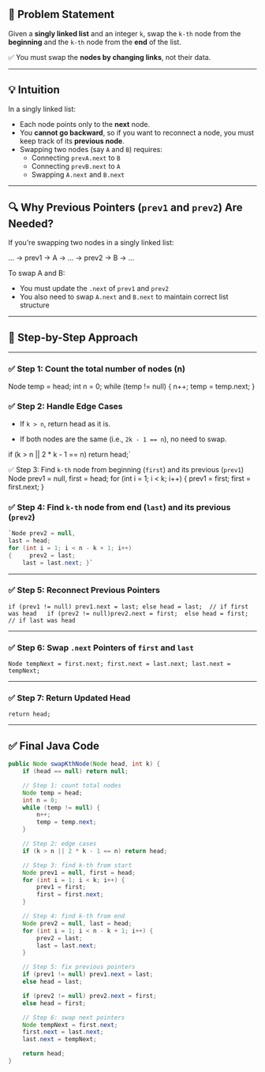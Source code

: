 

## 🚩 Problem Statement

Given a **singly linked list** and an integer `k`, swap the `k-th` node from the **beginning** and the `k-th` node from the **end** of the list.

✅ You must swap the **nodes by changing links**, not their data.

---

## 💡 Intuition

In a singly linked list:

- Each node points only to the **next** node.
- You **cannot go backward**, so if you want to reconnect a node, you must keep track of its **previous node**.
- Swapping two nodes (say `A` and `B`) requires:
  - Connecting `prevA.next` to `B`
  - Connecting `prevB.next` to `A`
  - Swapping `A.next` and `B.next`

---

## 🔍 Why Previous Pointers (`prev1` and `prev2`) Are Needed?

If you're swapping two nodes in a singly linked list:

... → prev1 → A → ... → prev2 → B → ...



To swap A and B:

- You must update the `.next` of `prev1` and `prev2`
- You also need to swap `A.next` and `B.next` to maintain correct list structure

---

## 🧠 Step-by-Step Approach

---

### ✅ Step 1: Count the total number of nodes (n)


Node temp = head;
int n = 0;
while (temp != null) {
    n++;
    temp = temp.next;
}

### ✅ Step 2: Handle Edge Cases

- If `k > n`, return head as it is.
    
- If both nodes are the same (i.e., `2k - 1 == n`), no need to swap.
    
if (k > n || 2 * k - 1 == n) return head;`

✅ Step 3: Find `k-th` node from beginning (`first`) and its previous (`prev1`)
Node prev1 = null, first = head;
for (int i = 1; i < k; i++) {
    prev1 = first;
    first = first.next;
}

### ✅ Step 4: Find `k-th` node from end (`last`) and its previous (`prev2`)

```java
`Node prev2 = null, 
last = head; 
for (int i = 1; i < n - k + 1; i++)
{     prev2 = last;   
    last = last.next; }`

```
---

### ✅ Step 5: Reconnect Previous Pointers

`if (prev1 != null) prev1.next = last;
else head = last;  // if first was head  
if (prev2 != null)prev2.next = first; 
else head = first;  // if last was head`

---

### ✅ Step 6: Swap `.next` Pointers of `first` and `last`

`Node tempNext = first.next; first.next = last.next; last.next = tempNext;`

---

### ✅ Step 7: Return Updated Head

`return head;`

---

## ✅ Final Java Code

```java
public Node swapKthNode(Node head, int k) {
    if (head == null) return null;

    // Step 1: count total nodes
    Node temp = head;
    int n = 0;
    while (temp != null) {
        n++;
        temp = temp.next;
    }

    // Step 2: edge cases
    if (k > n || 2 * k - 1 == n) return head;

    // Step 3: find k-th from start
    Node prev1 = null, first = head;
    for (int i = 1; i < k; i++) {
        prev1 = first;
        first = first.next;
    }

    // Step 4: find k-th from end
    Node prev2 = null, last = head;
    for (int i = 1; i < n - k + 1; i++) {
        prev2 = last;
        last = last.next;
    }

    // Step 5: fix previous pointers
    if (prev1 != null) prev1.next = last;
    else head = last;

    if (prev2 != null) prev2.next = first;
    else head = first;

    // Step 6: swap next pointers
    Node tempNext = first.next;
    first.next = last.next;
    last.next = tempNext;

    return head;
}

```